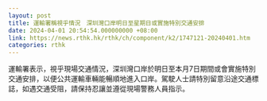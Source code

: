 ```yaml
---
layout: post
title: 運輸署稱視乎情況　深圳灣口岸明日至星期日或實施特別交通安排
date: 2024-04-01 20:54:54.000000000 +08:00
link: https://news.rthk.hk/rthk/ch/component/k2/1747121-20240401.htm
categories: rthk
---
```


運輸署表示，視乎現場交通情況，深圳灣口岸於明日至本月7日期間或會實施特別交通安排，以便公共運輸車輛能暢順地進入口岸。駕駛人士請特別留意沿途交通標誌，如遇交通受阻，請保持忍讓並遵從現場警務人員指示。
